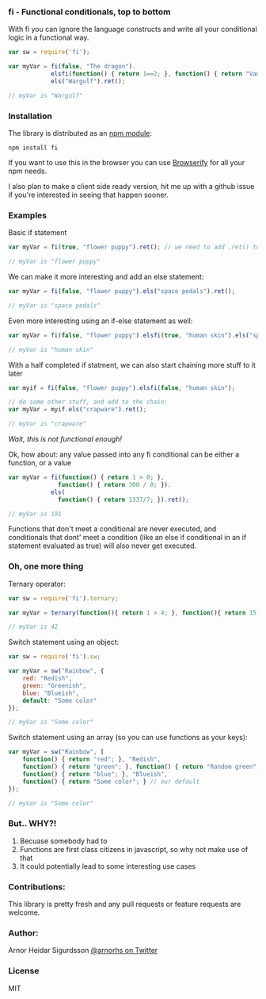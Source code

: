 ### fi - Functional conditionals, top to bottom

With fi you can ignore the language constructs and write all your conditional logic in a functional way.

```javascript
var sw = require('fi');

var myVar = fi(false, "The dragon").
            elsfi(function() { return 1==2; }, function() { return "Vampire"; }).
            els("Wargulf").ret();

// myVar is "Wargulf"
```

### Installation

The library is distributed as an [npm module](https://npmjs.org/package/fi):

    npm install fi

If you want to use this in the browser you can use [Browserify](https://github.com/substack/node-browserify) for all your npm needs.

I also plan to make a client side ready version, hit me up with a github issue if you're interested in seeing that happen sooner.

### Examples

Basic if statement

```javascript
var myVar = fi(true, "flower puppy").ret(); // we need to add .ret() to get the value of a statement

// myVar is "flower puppy"
```

We can make it more interesting and add an else statement:

```javascript
var myVar = fi(false, "flower puppy").els("space pedals").ret();

// myVar is "space pedals"
```

Even more interesting using an if-else statement as well:

```javascript
var myVar = fi(false, "flower puppy").elsfi(true, "human skin").els("space pedals").ret();

// myVar is "human skin"
```

With a half completed if statment, we can also start chaining more stuff to it later

```javascript
var myif = fi(false, "flower puppy").elsfi(false, "human skin");

// do some other stuff, and add to the chain:
var myVar = myif.els("crapware").ret();

// myVar is "crapware"
```

*Wait, this is not functional enough!*

Ok, how about: any value passed into any fi conditional can be either a function, or a value

```javascript
var myVar = fi(function() { return 1 > 0; },
              function() { return 300 / 0; }).
            els(
              function() { return 1337/7; }).ret();

// myVar is 191
```

Functions that don't meet a conditional are never executed, and conditionals that dont' meet a
condition (like an else if conditional in an if statement evaluated as true) will also never
get executed.

### Oh, one more thing

Ternary operator:

```javascript
var sw = require('fi').ternary;

var myVar = ternary(function(){ return 1 > 4; }, function(){ return 15; }, function() { return 42; });

// myVar is 42
```

Switch statement using an object:

```javascript
var sw = require('fi').sw;

var myVar = sw("Rainbow", {
    red: "Redish",
    green: "Greenish",
    blue: "Blueish",
    default: "Some color"
});

// myVar is "Some color"
```

Switch statement using an array (so you can use functions as your keys):

```javascript
var myVar = sw("Rainbow", [
    function() { return "red"; }, "Redish",
    function() { return "green"; }, function() { return "Random green"; },
    function() { return "blue"; }, "Blueish",
    function() { return "Some color"; } // our default
});

// myVar is "Some color"
```

### But.. WHY?!

1. Becuase somebody had to
2. Functions are first class citizens in javascript, so why not make use of that
3. It could potentially lead to some interesting use cases

### Contributions:

This library is pretty fresh and any pull requests or feature requests are welcome.

### Author:

Arnor Heidar Sigurdsson
[@arnorhs on Twitter](http://twitter.com/arnorhs/)

### License

MIT
